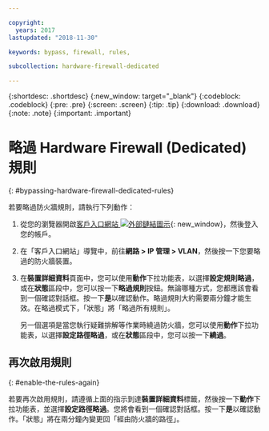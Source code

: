 ```yaml
---

copyright:
  years: 2017
lastupdated: "2018-11-30"

keywords: bypass, firewall, rules,

subcollection: hardware-firewall-dedicated

---
```


{:shortdesc: .shortdesc}
{:new_window: target="_blank"}
{:codeblock: .codeblock}
{:pre: .pre}
{:screen: .screen}
{:tip: .tip}
{:download: .download}
{:note: .note}
{:important: .important}

# 略過 Hardware Firewall (Dedicated) 規則
{: #bypassing-hardware-firewall-dedicated-rules}

若要略過防火牆規則，請執行下列動作：

1. 從您的瀏覽器開啟[客戶入口網站 ![外部鏈結圖示](../../icons/launch-glyph.svg "外部鏈結圖示")](https://control.softlayer.com/){: new_window}，然後登入您的帳戶。
2. 在「客戶入口網站」導覽中，前往**網路 > IP 管理 > VLAN**，然後按一下您要略過的防火牆裝置。
3. 在**裝置詳細資料**頁面中，您可以使用**動作**下拉功能表，以選擇**設定規則略過**，或在**狀態**區段中，您可以按一下**略過規則**按鈕。無論哪種方式，您都應該會看到一個確認對話框。按一下**是**以確認動作。略過規則大約需要兩分鐘才能生效。在略過模式下，「狀態」將「略過所有規則」。

	另一個選項是當您執行疑難排解等作業時繞過防火牆，您可以使用**動作**下拉功能表，以選擇**設定路徑略過**，或在**狀態**區段中，您可以按一下**繞過**。

## 再次啟用規則
{: #enable-the-rules-again}

若要再次啟用規則，請遵循上面的指示到達**裝置詳細資料**標籤，然後按一下**動作**下拉功能表，並選擇**設定路徑略過**。您將會看到一個確認對話框。按一下**是**以確認動作。「狀態」將在兩分鐘內變更回「經由防火牆的路徑」。
